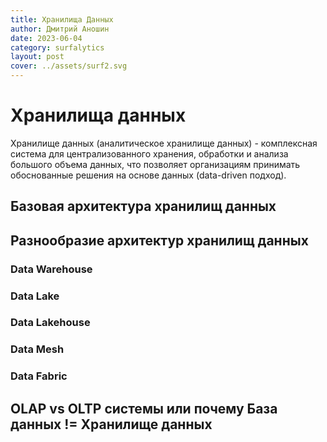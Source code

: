 ```yaml
---
title: Хранилища Данных
author: Дмитрий Аношин
date: 2023-06-04
category: surfalytics
layout: post
cover: ../assets/surf2.svg
---
```


# Хранилища данных

Хранилище данных (аналитическое хранилище данных) - комплексная система для централизованного хранения, обработки и анализа большого объема данных, что позволяет организациям принимать обоснованные решения на основе данных (data-driven подход).

## Базовая архитектура хранилищ данных

## Разнообразие архитектур хранилищ данных 

### Data Warehouse

### Data Lake

### Data Lakehouse 

### Data Mesh 

### Data Fabric


## OLAP vs OLTP системы или почему База данных != Хранилище данных

